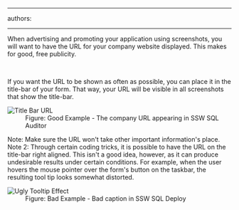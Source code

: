 

---
authors:

---




<span class='intro'> <p>When advertising and promoting your application using screenshots, you will want to have the URL for your company website displayed. This makes for good, free publicity.</p> </span>

​<div>If you want the URL to be shown as often as possible, you can place it in the title-bar of your form. That way, your URL will be visible in all screenshots that show the title-bar.</div>
<dl class="goodImage"><dt><img alt="Title Bar URL" src="http&#58;//www.ssw.com.au/ssw/Standards/Rules/Images/TitleBarURL.gif" /></dt>
<dd>Figure&#58; Good Example - The company URL appearing in SSW SQL Auditor</dd></dl>
<div>Note&#58; Make sure the URL won't take other important information's place.</div>
<div>Note 2&#58; Through certain coding tricks, it is possible to have the URL on the title-bar right aligned. This isn't a good idea, however, as it can produce undesirable results under certain conditions. For example, when the user hovers the mouse pointer over the form's button on the taskbar, the resulting tool tip looks somewhat distorted.</div>
<dl class="badImage"><dt><img alt="Ugly Tooltip Effect" src="http&#58;//www.ssw.com.au/ssw/Standards/Rules/Images/UglyTooltipEffect.gif" /></dt>
<dd>Figure&#58; Bad Example - Bad caption in SSW SQL Deploy</dd></dl>



